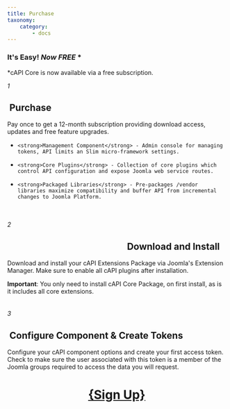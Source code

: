 ```yaml
---
title: Purchase
taxonomy:
    category:
        - docs
---
```


### It's Easy! <i>Now FREE</i> *

<p>*cAPI Core is now available via a free subscription.</p>
<span class="rt-icon-left wow bounceInLeft visible-phone">
  <i class="fa fa-5x pull-left fa-border visible-phone">1</i>
</span>
<h2 class="hidden-phone"><i class="fa fa-arrow-circle-o-right">&nbsp;</i>Purchase</h2>

<p class="hidden-phone">Pay once to get a 12-month subscription providing download access, updates and free feature upgrades.</p>

*     <strong>Management Component</strong> - Admin console for managing tokens, API limits an Slim micro-framework settings.
*     <strong>Core Plugins</strong> - Collection of core plugins which control API configuration and expose Joomla web service routes.
*     <strong>Packaged Libraries</strong> - Pre-packages /vendor libraries maximize compatibility and buffer API from incremental changes to Joomla Platform.
    
<div class="clear"></div><br />
<div style="margin-left:66%;margin-right:33%;"><i class="fa fa-arrow-down fa-4x fa-align-center hidden-phone"></i></div>
<div class="clear"></div><br />

<span class="rt-icon-left wow bounceInLeft visible-phone">
  <i class="fa fa-5x pull-left fa-border visible-phone">2</i>
</span>
<span style="text-align:right;"><h2 class="hidden-phone">Download and Install&nbsp;<i class="fa fa-arrow-circle-o-left">&nbsp;&nbsp;</i></h2></span>
<p class="hidden-phone">Download and install your cAPI Extensions Package via Joomla's Extension Manager. Make sure to enable all cAPI plugins after installation.</p>
<strong>Important</strong>: You only need to install cAPI Core Package, on first install, as is it includes all core extensions.

<div class="clear"></div><br />
<div style="margin-left:33%;margin-right:66%;"><i class="fa fa-arrow-down fa-4x fa-align-center hidden-phone"></i></div>
<div class="clear"></div><br />



<span class="rt-icon-left wow bounceInLeft visible-phone">
  <i class="fa fa-5x pull-left fa-border visible-phone">3</i>
</span>
<h2 class="hidden-phone"><i class="fa fa-arrow-circle-o-right"></i>&nbsp;Configure Component & Create Tokens</h2>
<p class="hidden-phone">Configure your cAPI component options and create your first access token. Check to make sure the user associated with this token is a member of the Joomla groups required to access the data you will request.</p>

<div class="clear"></div>
<div style="text-align:center">
<h1><a type="button" href="https://www.annatech.com/plan/subscribe.html?Itemid=1015&group_id=2">{Sign Up}</a></h1>
</div>